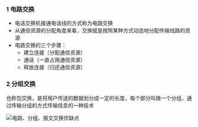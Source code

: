 
### 1 电路交换

* 电话交换机接通电话线的方式称为电路交换
* 从通信资源的分配角度来看，交换就是按照某种方式动态地分配传输线路的资源
* 电路交换的三个步骤：
   * 建立连接（分配通信资源）
   * 通话（一直占用通信资源）
   * 释放连接（归还通信资源）

### 2 分组交换

也称包交换，是将用户传送的数据划分成一定的长度，每个部分叫做一个分组，通过传输分组的方式传输信息的一种技术


![电路、分组、报文交换优缺点](img/01.png)



 